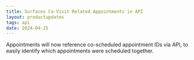 ```yaml
---
title: Surfaces Co-Visit Related Appointments in API
layout: productupdates
tags: api
date: 2024-04-25
---
```

Appointments will now reference co-scheduled appointment IDs via API, to easily identify which appointments were scheduled together.
